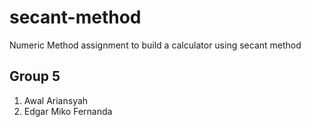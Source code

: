 # secant-method
Numeric Method assignment to build a calculator using secant method

## Group 5
1. Awal Ariansyah
2. Edgar Miko Fernanda
